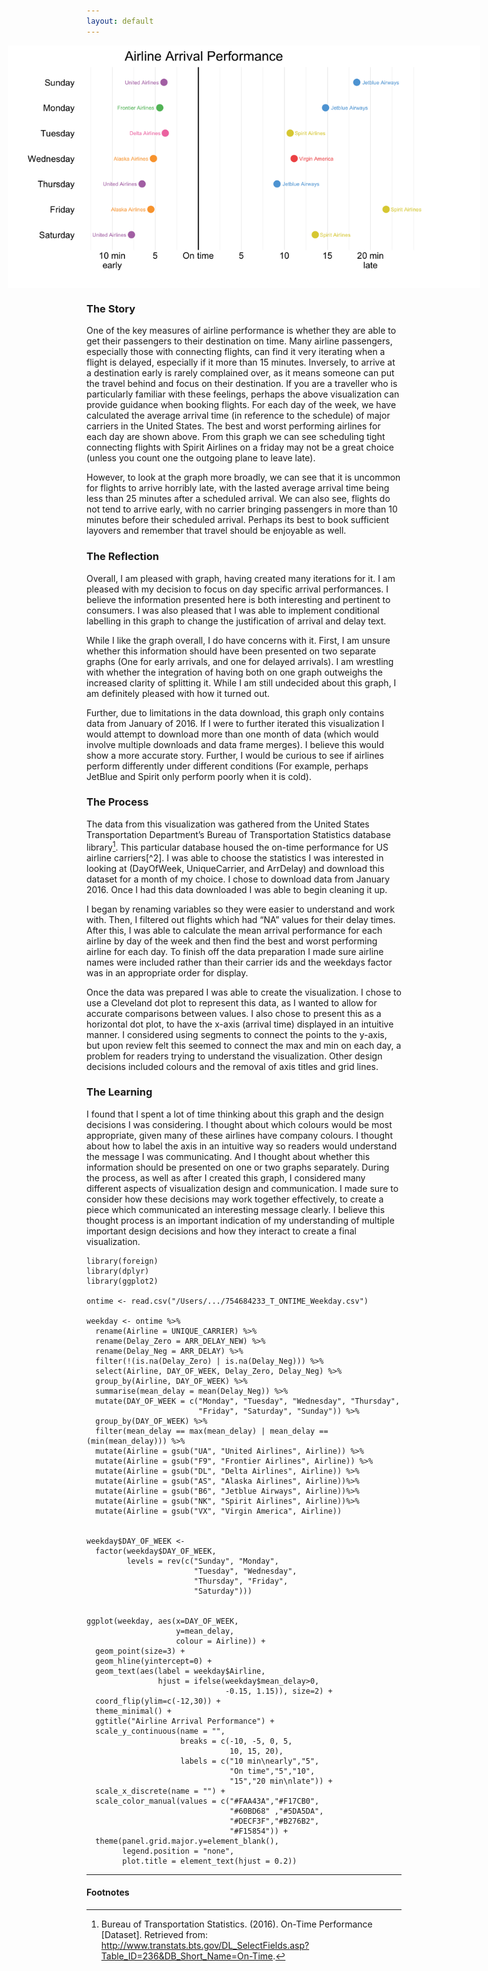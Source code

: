 ```yaml
---
layout: default
---
```



<img src="/images/Airline_Delays.png" alt="image" style = "max-width: 150%; margin-left: -25%" align = "center">

### The Story
One of the key measures of airline performance is whether they are able to get their passengers to their destination on time. Many airline passengers, especially those with connecting flights, can find it very iterating when a flight is delayed, especially if it more than 15 minutes. Inversely, to arrive at a destination early is rarely complained over, as it means someone can put the travel behind and focus on their destination. If you are a traveller who is particularly familiar with these feelings, perhaps the above visualization can provide guidance when booking flights. For each day of the week, we have calculated the average arrival time (in reference to the schedule) of major carriers in the United States. The best and worst performing airlines for each day are shown above. From this graph we can see scheduling tight connecting flights with Spirit Airlines on a friday may not be a great choice (unless you count one the outgoing plane to leave late). 

However, to look at the graph more broadly, we can see that it is uncommon for flights to arrive horribly late, with the lasted average arrival time being less than 25 minutes after a scheduled arrival. We can also see, flights do not tend to arrive early, with no carrier bringing passengers in more than 10 minutes before their scheduled arrival. Perhaps its best to book sufficient layovers and remember that travel should be enjoyable as well.


### The Reflection
Overall, I am pleased with graph, having created many iterations for it. I am pleased with my decision to focus on day specific arrival performances. I believe the information presented here is both interesting and pertinent to consumers. I was also pleased that I was able to implement conditional labelling in this graph to change the justification of arrival and delay text.

While I like the graph overall, I do have concerns with it. First, I am unsure whether this information should have been presented on two separate graphs (One for early arrivals, and one for delayed arrivals). I am wrestling with whether the integration of having both on one graph outweighs the increased clarity of splitting it. While I am still undecided about this graph, I am definitely pleased with how it turned out. 

Further, due to limitations in the data download, this graph only contains data from January of 2016. If I were to further iterated this visualization I would attempt to download more than one month of data (which would involve multiple downloads and data frame merges). I believe this would show a more accurate story. Further, I would be curious to see if airlines perform differently under different conditions (For example, perhaps JetBlue and Spirit only perform poorly when it is cold).

### The Process
The data from this visualization was gathered from the United States Transportation Department’s Bureau of Transportation Statistics database library[^1]. This particular database housed the on-time performance for US airline carriers[^2]. I was able to choose the statistics I was interested in looking at (DayOfWeek, UniqueCarrier, and ArrDelay) and download this dataset for a month of my choice. I chose to download data from January 2016. Once I had this data downloaded I was able to begin cleaning it up. 

I began by renaming variables so they were easier to understand and work with. Then, I filtered out flights which had “NA” values for their delay times. After this, I was able to calculate the mean arrival performance for each airline by day of the week and then find the best and worst performing airline for each day. To finish off the data preparation I made sure airline names were included rather than their carrier ids and the weekdays factor was in an appropriate order for display. 

Once the data was prepared I was able to create the visualization. I chose to use a Cleveland dot plot to represent this data, as I wanted to allow for accurate comparisons between values. I also chose to present this as a horizontal dot plot, to have the x-axis (arrival time) displayed in an intuitive manner. I considered using segments to connect the points to the y-axis, but upon review felt this seemed to connect the max and min on each day, a problem for readers trying to understand the visualization. Other design decisions included colours and the removal of axis titles and grid lines. 


### The Learning
I found that I spent a lot of time thinking about this graph and the design decisions I was considering. I thought about which colours would be most appropriate, given many of these airlines have company colours. I thought about how to label the axis in an intuitive way so readers would understand the message I was communicating. And I thought about whether this information should be presented on one or two graphs separately. During the process, as well as after I created this graph, I considered many different aspects of visualization design and communication. I made sure to consider how these decisions may work together effectively, to create a piece which communicated an interesting message clearly. I believe this thought process is an important indication of my understanding of multiple important design decisions and how they interact to create a final visualization. 



```
library(foreign)
library(dplyr)
library(ggplot2)

ontime <- read.csv("/Users/.../754684233_T_ONTIME_Weekday.csv")

weekday <- ontime %>%
  rename(Airline = UNIQUE_CARRIER) %>%
  rename(Delay_Zero = ARR_DELAY_NEW) %>%
  rename(Delay_Neg = ARR_DELAY) %>%
  filter(!(is.na(Delay_Zero) | is.na(Delay_Neg))) %>%
  select(Airline, DAY_OF_WEEK, Delay_Zero, Delay_Neg) %>%
  group_by(Airline, DAY_OF_WEEK) %>%
  summarise(mean_delay = mean(Delay_Neg)) %>%
  mutate(DAY_OF_WEEK = c("Monday", "Tuesday", "Wednesday", "Thursday", 
                         "Friday", "Saturday", "Sunday")) %>%
  group_by(DAY_OF_WEEK) %>%
  filter(mean_delay == max(mean_delay) | mean_delay == (min(mean_delay))) %>%
  mutate(Airline = gsub("UA", "United Airlines", Airline)) %>%
  mutate(Airline = gsub("F9", "Frontier Airlines", Airline)) %>%
  mutate(Airline = gsub("DL", "Delta Airlines", Airline)) %>%
  mutate(Airline = gsub("AS", "Alaska Airlines", Airline))%>%
  mutate(Airline = gsub("B6", "Jetblue Airways", Airline))%>%
  mutate(Airline = gsub("NK", "Spirit Airlines", Airline))%>%
  mutate(Airline = gsub("VX", "Virgin America", Airline))


weekday$DAY_OF_WEEK <- 
  factor(weekday$DAY_OF_WEEK, 
         levels = rev(c("Sunday", "Monday",
                        "Tuesday", "Wednesday", 
                        "Thursday", "Friday", 
                        "Saturday")))


ggplot(weekday, aes(x=DAY_OF_WEEK, 
                    y=mean_delay, 
                    colour = Airline)) +
  geom_point(size=3) + 
  geom_hline(yintercept=0) + 
  geom_text(aes(label = weekday$Airline, 
                hjust = ifelse(weekday$mean_delay>0, 
                               -0.15, 1.15)), size=2) + 
  coord_flip(ylim=c(-12,30)) + 
  theme_minimal() + 
  ggtitle("Airline Arrival Performance") + 
  scale_y_continuous(name = "", 
                     breaks = c(-10, -5, 0, 5, 
                                10, 15, 20), 
                     labels = c("10 min\nearly","5",
                                "On time","5","10",
                                "15","20 min\nlate")) + 
  scale_x_discrete(name = "") + 
  scale_color_manual(values = c("#FAA43A","#F17CB0",
                                "#60BD68" ,"#5DA5DA",
                                "#DECF3F","#B276B2",
                                "#F15854")) +
  theme(panel.grid.major.y=element_blank(), 
        legend.position = "none", 
        plot.title = element_text(hjust = 0.2))
```

<hr>

#### Footnotes
[^1]: Bureau of Transportation Statistics. (2016). On-Time Performance [Dataset]. Retrieved from:
http://www.transtats.bts.gov/DL_SelectFields.asp?Table_ID=236&DB_Short_Name=On-Time. 
